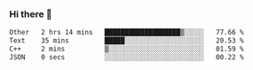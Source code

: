 ### Hi there 👋

<!--
**WShiBin/WShiBin** is a ✨ _special_ ✨ repository because its `README.md` (this file) appears on your GitHub profile.

Here are some ideas to get you started:

- 🔭 I’m currently working on ...
- 🌱 I’m currently learning ...
- 👯 I’m looking to collaborate on ...
- 🤔 I’m looking for help with ...
- 💬 Ask me about ...
- 📫 How to reach me: ...
- 😄 Pronouns: ...
- ⚡ Fun fact: ...
-->

<!--START_SECTION:waka-->

```txt
Other   2 hrs 14 mins   ███████████████████▒░░░░░   77.66 %
Text    35 mins         █████░░░░░░░░░░░░░░░░░░░░   20.53 %
C++     2 mins          ▒░░░░░░░░░░░░░░░░░░░░░░░░   01.59 %
JSON    0 secs          ░░░░░░░░░░░░░░░░░░░░░░░░░   00.22 %
```

<!--END_SECTION:waka-->
